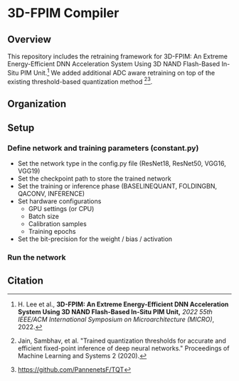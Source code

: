 
# 3D-FPIM Compiler

## Overview

This repository includes the retraining framework for 3D-FPIM: An Extreme Energy-Efficient DNN Acceleration System Using 3D NAND Flash-Based In-Situ PIM Unit.[^1]
We added additional ADC aware retraining on top of the existing threshold-based quantization method [^2][^3].

## Organization

## Setup

### Define network and training parameters (constant.py)

- Set the network type in the config.py file (ResNet18, ResNet50, VGG16, VGG19)
- Set the checkpoint path to store the trained network
- Set the training or inference phase (BASELINEQUANT, FOLDINGBN, QACONV, INFERENCE)
- Set hardware configurations
  - GPU settings (or CPU)
  - Batch size
  - Calibration samples
  - Training epochs
- Set the bit-precision for the weight / bias / activation

### Run the network

## Citation

[^1]: H. Lee et al., **3D-FPIM: An Extreme Energy-Efficient DNN Acceleration System Using 3D NAND Flash-Based In-Situ PIM Unit,** *2022 55th IEEE/ACM International Symposium on Microarchitecture (MICRO)*, 2022.
[^2]: Jain, Sambhav, et al. "Trained quantization thresholds for accurate and efficient fixed-point inference of deep neural networks." Proceedings of Machine Learning and Systems 2 (2020).
[^3]: https://github.com/PannenetsF/TQT
